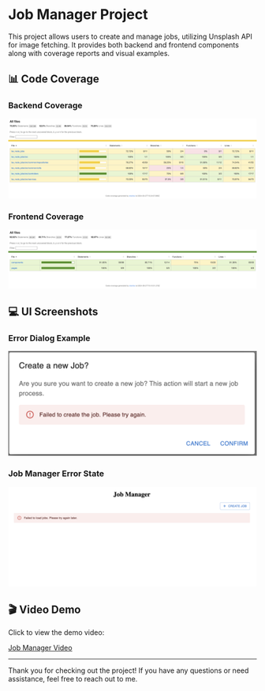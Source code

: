 # Job Manager Project

This project allows users to create and manage jobs, utilizing Unsplash API for image fetching. It provides both backend and frontend components along with coverage reports and visual examples.

## 📊 Code Coverage

### Backend Coverage
![Backend Coverage](./screenshots/coverage_be.png)

### Frontend Coverage
![Frontend Coverage](./screenshots/coverage_fe.png)

## 💻 UI Screenshots

### Error Dialog Example
![Job Manager Error Dialog](./screenshots/job-manager-dialog-error.png)

### Job Manager Error State
![Job Manager Error](./screenshots/job-manager-error.png)

## 🎬 Video Demo

Click to view the demo video:

[Job Manager Video](./screenshots/job-manager-video.mov)

---

Thank you for checking out the project! If you have any questions or need assistance, feel free to reach out to me.
